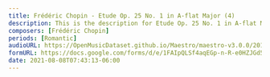 ```yaml
---
title: Frédéric Chopin - Etude Op. 25 No. 1 in A-flat Major (4)
description: This is the description for Etude Op. 25 No. 1 in A-flat Major by Frédéric Chopin
composers: [Frédéric Chopin]
periods: [Romantic]
audioURL: https://OpenMusicDataset.github.io/Maestro/maestro-v3.0.0/2017/MIDI-Unprocessed_057_PIANO057_MID--AUDIO-split_07-07-17_Piano-e_1-07_wav--4.midi
formURL: https://docs.google.com/forms/d/e/1FAIpQLSf4aqEGp-n-R-e0HZJGd5-B10NWnjRpxLb9Al6bxD652uar1w/viewform
date: 2021-08-08T07:43:13-06:00
---
```

